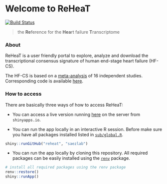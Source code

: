 
<!-- README.md is generated from README.Rmd. Please edit that file -->

# Welcome to ReHeaT

<!-- badges: start -->

[![Build
Status](https://travis-ci.com/saezlab/reheat.svg?branch=master)](https://travis-ci.com/saezlab/reheat)
<!-- badges: end -->

> the **Re**ference for the **Hea**rt failure **T**ranscriptome

### About

ReHeaT is a user friendly portal to explore, analyze and download the
transcriptional consensus signature of human end-stage heart failure
(HF-CS).

The HF-CS is based on a
[meta-analysis](http://doi.org/10.1161/JAHA.120.019667) of 16
independent studies. Corresponding code is available
[here](https://github.com/saezlab/HF_meta-analysis).

### How to access

There are basically three ways of how to access ReHeaT:

-   You can access a live version running
    [here](https://saezlab.shinyapps.io/reheat/) on the server from
    `shinyapps.io`.

-   You can run the app locally in an interactive R session. Before make
    sure you have all packages installed listed in
    [`sub/global.R`](https://github.com/saezlab/reheat/blob/master/sub/global.R).

``` r
shiny::runGitHub("reheat", "saezlab")
```

-   You can run the app locally by cloning this repository. All required
    packages can be easily installed using the
    [`renv`](https://rstudio.github.io/renv/index.html) package.

``` r
# install all required packages using the renv package
renv::restore()
shiny::runApp()
```
